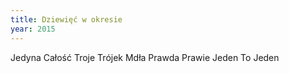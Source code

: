 ```yaml
---
title: Dziewięć w okresie
year: 2015
---
```


Jedyna
Całość
Troje
Trójek
Mdła
Prawda
Prawie
Jeden
To
Jeden
